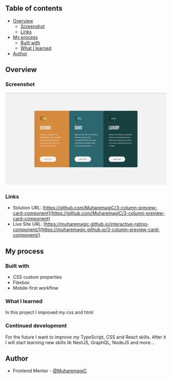 ## Table of contents

- [Overview](#overview)
  - [Screenshot](#screenshot)
  - [Links](#links)
- [My process](#my-process)
  - [Built with](#built-with)
  - [What I learned](#what-i-learned)
- [Author](#author)

## Overview

### Screenshot

![](./assets/images/screen.png)

### Links

- Solution URL: [https://github.com/MuharemagiC/3-column-preview-card-component](https://github.com/MuharemagiC/3-column-preview-card-component)
- Live Site URL: [https://muharemagic.github.io/interactive-rating-component/](https://muharemagic.github.io/3-column-preview-card-component/)

## My process

### Built with

- CSS custom properties
- Flexbox
- Mobile-first workflow

### What I learned

In this project I improved my css and html

### Continued development

For the future I want to improve my TypeScript, CSS and React skills. After it I will start learning new skills lik NextJS, GraphQL, NodeJS and more...

## Author

- Frontend Mentor - [@MuharemagiC](https://www.frontendmentor.io/profile/MuharemagiC)
